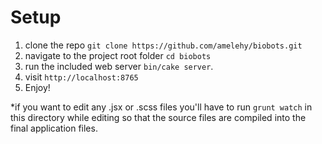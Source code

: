 # Setup

1. clone the repo `git clone https://github.com/amelehy/biobots.git` 
2. navigate to the project root folder `cd biobots`
3. run the included web server `bin/cake server`. 
4. visit `http://localhost:8765`
5. Enjoy!

*if you want to edit any .jsx or .scss files you'll have to run `grunt watch` in
this directory while editing so that the source files are compiled into the 
final application files.


